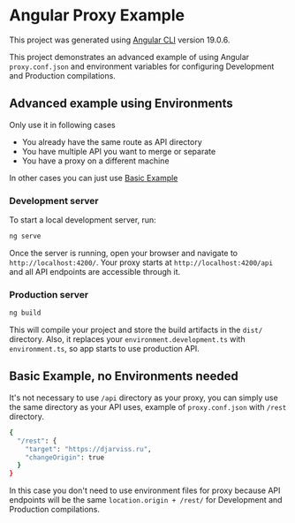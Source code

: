 # Angular Proxy Example

This project was generated using [Angular CLI](https://github.com/angular/angular-cli) version 19.0.6.

This project demonstrates an advanced example of using Angular `proxy.conf.json` and environment variables for configuring Development and Production compilations.

## Advanced example using Environments
Only use it in following cases
- You already have the same route as API directory 
- You have multiple API you want to merge or separate
- You have a proxy on a different machine

In other cases you can just use [Basic Example](#basic-example-no-environments-need)
### Development server
To start a local development server, run:
```bash
ng serve
```
Once the server is running, open your browser and navigate to `http://localhost:4200/`.
Your proxy starts at `http://localhost:4200/api` and all API endpoints are accessible through it.
### Production server
```bash
ng build
```
This will compile your project and store the build artifacts in the `dist/` directory.
Also, it replaces your `environment.development.ts` with `environment.ts`, so app starts to use production API.


## Basic Example, no Environments needed
It's not necessary to use `/api` directory as your proxy, you can simply use the same directory as your API uses, example of `proxy.conf.json` with `/rest` directory.
```bash
{
  "/rest": {
    "target": "https://djarviss.ru",
    "changeOrigin": true
  }
}
```
In this case you don't need to use environment files for proxy because API endpoints will be the same `location.origin + /rest/` for Development and Production compilations.
